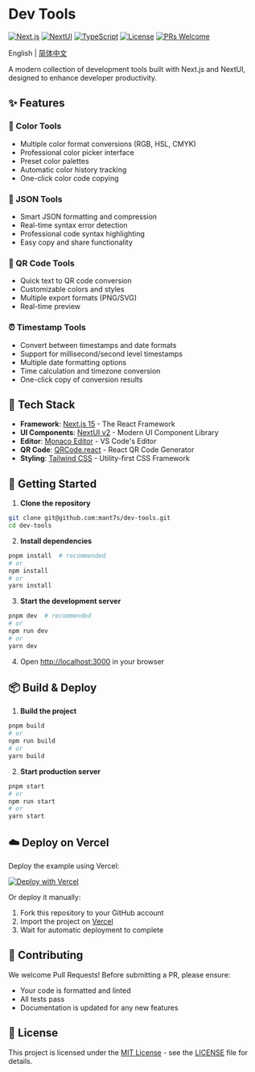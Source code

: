 # Dev Tools

[![Next.js](https://img.shields.io/badge/Next.js-15-black?style=flat-square&logo=next.js)](https://nextjs.org/)
[![NextUI](https://img.shields.io/badge/NextUI-2.0-blue?style=flat-square)](https://nextui.org/)
[![TypeScript](https://img.shields.io/badge/TypeScript-5.0-blue?style=flat-square&logo=typescript)](https://www.typescriptlang.org/)
[![License](https://img.shields.io/badge/License-MIT-green?style=flat-square)](LICENSE)
[![PRs Welcome](https://img.shields.io/badge/PRs-welcome-brightgreen?style=flat-square)](http://makeapullrequest.com)

English | [简体中文](./README.zh-CN.md)

A modern collection of development tools built with Next.js and NextUI, designed to enhance developer productivity.

## ✨ Features

### 🎨 Color Tools
- Multiple color format conversions (RGB, HSL, CMYK)
- Professional color picker interface
- Preset color palettes
- Automatic color history tracking
- One-click color code copying

### 📝 JSON Tools
- Smart JSON formatting and compression
- Real-time syntax error detection
- Professional code syntax highlighting
- Easy copy and share functionality

### 📱 QR Code Tools
- Quick text to QR code conversion
- Customizable colors and styles
- Multiple export formats (PNG/SVG)
- Real-time preview

### ⏰ Timestamp Tools
- Convert between timestamps and date formats
- Support for millisecond/second level timestamps
- Multiple date formatting options
- Time calculation and timezone conversion
- One-click copy of conversion results

## 🚀 Tech Stack

- **Framework**: [Next.js 15](https://nextjs.org/) - The React Framework
- **UI Components**: [NextUI v2](https://nextui.org/) - Modern UI Component Library
- **Editor**: [Monaco Editor](https://microsoft.github.io/monaco-editor/) - VS Code's Editor
- **QR Code**: [QRCode.react](https://www.npmjs.com/package/qrcode.react) - React QR Code Generator
- **Styling**: [Tailwind CSS](https://tailwindcss.com/) - Utility-first CSS Framework

## 🔧 Getting Started

1. **Clone the repository**

```bash
git clone git@github.com:mant7s/dev-tools.git
cd dev-tools
```

2. **Install dependencies**

```bash
pnpm install  # recommended
# or
npm install
# or
yarn install
```

3. **Start the development server**

```bash
pnpm dev  # recommended
# or
npm run dev
# or
yarn dev
```

4. Open [http://localhost:3000](http://localhost:3000) in your browser

## 📦 Build & Deploy

1. **Build the project**

```bash
pnpm build
# or
npm run build
# or
yarn build
```

2. **Start production server**

```bash
pnpm start
# or
npm run start
# or
yarn start
```

## ☁️ Deploy on Vercel

Deploy the example using Vercel:

[![Deploy with Vercel](https://vercel.com/button)](https://vercel.com/new/git/external?repository-url=https%3A%2F%2Fgithub.com%2Fmant7s%2Fdev-tools)

Or deploy it manually:

1. Fork this repository to your GitHub account
2. Import the project on [Vercel](https://vercel.com)
3. Wait for automatic deployment to complete

## 🤝 Contributing

We welcome Pull Requests! Before submitting a PR, please ensure:

- Your code is formatted and linted
- All tests pass
- Documentation is updated for any new features

## 📄 License

This project is licensed under the [MIT License](LICENSE) - see the [LICENSE](LICENSE) file for details.
